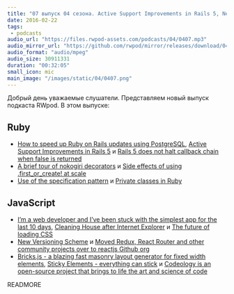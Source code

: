 ```yaml
---
title: "07 выпуск 04 сезона. Active Support Improvements in Rails 5, New Versioning Scheme, Bricks.js, Sticky Elements и прочее"
date: 2016-02-22
tags:
 - podcasts
audio_url: "https://files.rwpod-assets.com/podcasts/04/0407.mp3"
audio_mirror_url: "https://github.com/rwpod/mirror/releases/download/04.07/0407.mp3"
audio_format: "audio/mpeg"
audio_size: 30911331
duration: "00:32:05"
small_icon: mic
main_image: "/images/static/04/0407.png"
---
```


Добрый день уважаемые слушатели. Представляем новый выпуск подкаста RWpod. В этом выпуске:

## Ruby

 - [How to speed up Ruby on Rails updates using PostgreSQL](https://www.zmwolski.com/3-how-to-speed-up-ruby-on-rails-updates-using-postgresql), [Active Support Improvements in Rails 5](http://blog.bigbinary.com/2016/02/17/active-support-improvements-in-Rails-5.html) и [Rails 5 does not halt callback chain when false is returned](http://blog.bigbinary.com/2016/02/13/rails-5-does-not-halt-callback-chain-when-false-is-returned.html)
 - [A brief tour of nokogiri decorators](https://blog.jbr.me/a-brief-tour-of-nokogiri-decorators/) и [Side effects of using .first_or_create! at scale](http://aserafin.pl/2016/02/19/side-effects-of-using-first-or-create-at-scale/)
 - [Use of the specification pattern](http://teotti.com/use-of-the-specification-pattern/) и [Private classes in Ruby](https://blog.arkency.com/2016/02/private-classes-in-ruby/)

## JavaScript

 - [I’m a web developer and I’ve been stuck with the simplest app for the last 10 days](https://medium.com/@pistacchio/i-m-a-web-developer-and-i-ve-been-stuck-with-the-simplest-app-for-the-last-10-days-fb5c50917df), [Cleaning House after Internet Explorer](http://www.sitepoint.com/cleaning-house-after-internet-explorer/) и [The future of loading CSS](https://jakearchibald.com/2016/link-in-body/)
 - [New Versioning Scheme](https://facebook.github.io/react/blog/2016/02/19/new-versioning-scheme.html) и [Moved Redux, React Router and other community projects over to reactjs Github org](https://github.com/reactjs/redux/issues/1392)
 - [Bricks.js - a blazing fast masonry layout generator for fixed width elements](http://callmecavs.com/bricks.js/), [Sticky Elements - everything can stick](http://design.iamvdo.me/stickyElements/) и [Codeology is an open-source project that brings to life the art and science of code](http://codeology.braintreepayments.com/)


READMORE
